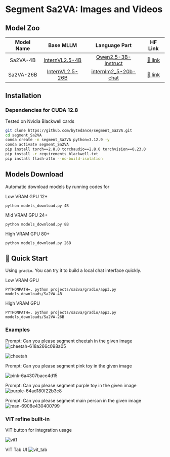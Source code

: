 # Segment Sa2VA: Images and Videos



## Model Zoo

| Model Name |                             Base MLLM                             |                                 Language Part                                 |                       HF Link                        |
|:----------:|:-----------------------------------------------------------------:|:-----------------------------------------------------------------------------:|:----------------------------------------------------:|
|  Sa2VA-4B  | [InternVL2.5-4B](https://huggingface.co/OpenGVLab/InternVL2_5-4B) |    [Qwen2.5-3B-Instruct](https://huggingface.co/Qwen/Qwen2.5-3B-Instruct)     | [🤗 link](https://huggingface.co/ByteDance/Sa2VA-4B) |
|  Sa2VA-26B | [InternVL2.5-26B](https://huggingface.co/OpenGVLab/InternVL2_5-26B) |  [internlm2_5-20b-chat](https://huggingface.co/internlm/internlm2_5-20b-chat)   | [🤗 link](https://huggingface.co/ByteDance/Sa2VA-26B) |


## Installation


### Dependencies for CUDA 12.8  
Tested on Nvidia Blackwell cards
```bash
git clone https://github.com/bytedance/segment_Sa2VA.git
cd segment_Sa2VA
conda create -n segment_Sa2VA python=3.12.9 -y
conda activate segment_Sa2VA
pip install torch==2.8.0 torchaudio==2.8.0 torchvision==0.23.0 
pip install -r requirements_blackwell.txt
pip install flash-attn --no-build-isolation
```

## Models Download

Automatic download models by running codes for

Low VRAM GPU 12+
```shell
python models_download.py 4B
```
Mid VRAM GPU 24+
```shell
python models_download.py 8B
```
High VRAM GPU 80+
```shell
python models_download.py 26B
```



## 🤗 Quick Start

Using `gradio`. You can try it to build a local chat interface quickly.

Low VRAM GPU
```shell
PYTHONPATH=. python projects/sa2va/gradio/app3.py models_downloads/Sa2VA-4B
```
High VRAM GPU
```shell
PYTHONPATH=. python projects/sa2va/gradio/app3.py models_downloads/Sa2VA-26B
```


### Examples


Prompt: 
Can you please segment cheetah in the given image
![cheetah-618a266c098a05](https://github.com/user-attachments/assets/c6969ee7-5ab2-4c53-a77b-3f746f6b365f)

![cheetah](https://github.com/user-attachments/assets/80fc991f-0144-4c39-ba9b-28a0b9b092ea)

Prompt: 
Can you please segment pink toy in the given image

![pink-6a4307bace4d15](https://github.com/user-attachments/assets/b6329b68-d9af-42e5-aab6-0aed97c4a51b)

Prompt: 
Can you please segment purple toy in the given image
![purple-64ad180f22b3c8](https://github.com/user-attachments/assets/20dcf358-c009-4ae1-af77-ba1690af69bb)

Prompt: 
Can you please segment main person in the given image
![man-6908e430400799](https://github.com/user-attachments/assets/38d4dca3-3961-4c17-ab74-db391db4df54)


### VIT refine built-in
VIT button for integration usage 

![vit1](https://github.com/user-attachments/assets/a1d20a0f-2662-4547-b29f-629b022bc7c5)

VIT Tab UI
![vit_tab](https://github.com/user-attachments/assets/8e25eff4-45f0-487a-86a8-26f5660c8306)






